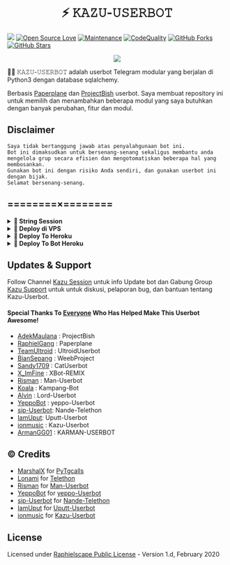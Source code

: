 <h1 align="center"> ⚡ 𝙺𝙰𝚉𝚄-𝚄𝚂𝙴𝚁𝙱𝙾𝚃</h1>

<a href="https://github.com/ionmusic/Kazu-Userbot/commits"> <img src="https://img.shields.io/github/last-commit/sip-Userbot/Nande-Telethon?color=red&logo=github&logoColor=blue&style=for-the-badge" /></a>
[![Open Source Love](https://badges.frapsoft.com/os/v2/open-source.png?v=103)](https://github.com/ionmusic/Kazu-Userbot)
[![Maintenance](https://img.shields.io/badge/Maintained%3F-Yes-blue)](https://github.com/ionmusic/Kazu-Userbot/graphs/commit-activity)
[![CodeQuality](https://img.shields.io/codacy/grade/a723cb464d5a4d25be3152b5d71de82d?color=blue&logo=codacy)](https://app.codacy.com/gh/ionmusic/Kazu-Userbot/dashboard)
[![GitHub Forks](https://img.shields.io/github/forks/ionmusic/Kazu-Userbot?&logo=github)](https://github.com/ionmusic/Kazu-Userbot/fork)
[![GitHub Stars](https://img.shields.io/github/stars/ionmusic/Kazu-Userbot?&logo=github)](https://github.com/ionmusic/Kazu-Userbot/stargazers)

<p align="center">
  <img src="https://telegra.ph/file/a38745137e65f2d74de06.jpg">
</p>

👩‍💻 𝙺𝙰𝚉𝚄-𝚄𝚂𝙴𝚁𝙱𝙾𝚃 adalah userbot Telegram modular yang berjalan di Python3 dengan database sqlalchemy.

Berbasis [Paperplane](https://github.com/RaphielGang/Telegram-UserBot) dan [ProjectBish](https://github.com/adekmaulana/ProjectBish) userbot.
Saya membuat repository ini untuk memilih dan menambahkan beberapa modul yang saya butuhkan dengan banyak perubahan, fitur dan modul.

## Disclaimer

```
Saya tidak bertanggung jawab atas penyalahgunaan bot ini.
Bot ini dimaksudkan untuk bersenang-senang sekaligus membantu anda
mengelola grup secara efisien dan mengotomatiskan beberapa hal yang membosankan.
Gunakan bot ini dengan risiko Anda sendiri, dan gunakan userbot ini dengan bijak.
Selamat bersenang-senang.
```

## ========×========

<details>
<summary><b>🔗 String Session</b></summary>
<br>
    
> Anda memerlukan API_ID & API_HASH untuk menghasilkan sesi telethon. ambil APP ID dan API Hash di my.telegram.org
<h4> Generate Session via Repl: </h4>    
<p><a href="https://repl.it/@nandeestringbot/NandeString?lite=1&outputonly=1"><img src="https://img.shields.io/badge/Generate%20On%20Repl-blueviolet?style=for-the-badge&logo=appveyor" width="200""/></a></p>
<h4> Generate Session via Telegram Kazu String Bot: </h4>    
<p><a href="https://t.me/kazu_stringbot"><img src="https://img.shields.io/badge/TG%20String%20Kazu%20Bot-blueviolet?style=for-the-badge&logo=appveyor" width="200""/></a></p>
    
</details>

<details>
<summary><b>🔗 Deploy di VPS</b></summary>
<br>

### Tutorial Deploy di VPS

• `git clone https://github.com/ionmusic/Kazu-Userbot`

• `cd Kazu-Userbot`

• `pip3 install -U -r requirements.txt`

• `mv sample_config.env config.env`

• `nano config.env`

- isi vars
- Jika sudah
- ketik ctrl + S
- ctrl + X

• `screen -S Kazu-Userbot`

• `bash start`

</details>

<details>
<summary><b>🔗 Deploy To Heroku</b></summary>
<br>

<p><a href="https://heroku.com/deploy?template=https://github.com/ionmusic/Kazu-Userbot"><img src="https://img.shields.io/badge/BUAT DI-HEROKU-aqua?style=plastic&logo=heroku&logoColor=gold"width="300" /></a></p>

</details>

<details>
<summary><b>🔗 Deploy To Bot Heroku</b></summary>
<br>

<p><a href="https://telegram.dog/XTZ_HerokuBot?start=aW9ubXVzaWMvS2F6dS1Vc2VyYm90IEthenUtVXNlcmJvdA=="><img src="https://img.shields.io/badge/BUAT DI -BOT HEROKU-aqua?style=plastic&logo=heroku&logoColor=gold"width="300" height="45" /></a></p>

</details>

## Updates & Support

Follow Channel [Kazu Session](https://t.me/Html12text) untuk info Update bot dan Gabung Group [Kazu Support](https://t.me/kazusupportgrp) untuk untuk diskusi, pelaporan bug, dan bantuan tentang Kazu-Userbot.

#### Special Thanks To [Everyone](https://github.com/mrismanaziz/Man-Userbot/graphs/contributors) Who Has Helped Make This Userbot Awesome!

- [AdekMaulana](https://github.com/adekmaulana) : ProjectBish
- [RaphielGang](https://github.com/RaphielGang) : Paperplane
- [TeamUltroid](https://github.com/TeamUltroid/Ultroid) : UltroidUserbot
- [BianSepang](https://github.com/BianSepang/WeebProject) : WeebProject
- [Sandy1709](https://github.com/sandy1709/catuserbot) : CatUserbot
- [X_ImFine](https://github.com/ximfine) : XBot-REMIX
- [Risman](https://github.com/mrismanaziz/Man-Userbot) : Man-Userbot
- [Koala](https://github.com/ManusiaRakitan/Kampang-Bot) : Kampang-Bot
- [Alvin](https://github.com/Zora24/Lord-Userbot) : Lord-Userbot
- [YeppoBot](https://github.com/YeppoBot/yeppo-Userbot) : yeppo-Userbot
- [sip-Userbot](https://github.com/sip-Userbot/Nande-Telethon): Nande-Telethon
- [IamUput](https://github.com/iamuput/Uputt-Userbot): Uputt-Userbot
- [ionmusic](https://github.com/ionmusic/Kazu-Userbot) : Kazu-Userbot
- [ArmanGG01](https://github.com/ArmanGG01/KARMAN-USERBOT) : KARMAN-USERBOT

## © Credits

- [MarshalX](https://github.com/MarshalX) for [PyTgcalls](https://github.com/MarshalX/tgcalls)
- [Lonami](https://github.com/LonamiWebs/) for [Telethon](https://github.com/LonamiWebs/Telethon)
- [Risman](https://github.com/mrismanaziz) for [Man-Userbot](https://github.com/mrismanaziz/Man-Userbot)
- [YeppoBot](https://github.com/YeppoBot) for [yeppo-Userbot](https://github.com/YeppoBot/yeppo-Userbot)
- [sip-Userbot](https://github.com/sip-Userbot) for [Nande-Telethon](https://github.com/sip-Userbot/Nande-Telethon)
- [IamUput](https://github.com/iamuput) for [Uputt-Userbot](https://github.com/iamuput/Uputt-Userbot)
- [ionmusic](https://github.com/ionmusic) for [Kazu-Userbot](https://github.com/ionmusic/Kazu-Userbot)

## License

Licensed under [Raphielscape Public License](https://github.com/ionmusic/KazuUBot/blob/KazuUBot/LICENSE) - Version 1.d, February 2020
